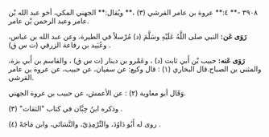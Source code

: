 ٣٩٠٨ -** ٤:** عروة بن عامر القرشي (٣) ،** ويُقال:** الجهني المكي، أخو عبد الله بْن عامر وعبد الرحمن بْن عامر.

**رَوَى عَن:** النبي صلى اللَّهُ عَلَيْهِ وسَلَّمَ (د) مُرْسلاً في الطيرة، وعن عبد الله بن عباس، وعُبَيد بن رفاعة الزرقي (ت س ق) .

**رَوَى عَنه:** حبيب بْن أَبي ثابت (د) ، وعَمْرو بن دينار (ت س ق) ، والقاسم بن أَبي بزة، والمثنى بن الصباح.قال البخاري (١) : قال وكيع: عن سفيان، عن حبيب، عن عروة بن عامر القرشي.

وَقَال أبو معاوية (٢) : عن الأعمش، عن حبيب بن عروة الجهني.

وذكره ابنُ حِبَّان في كتاب "الثقات" (٣) .

روى له أَبُو دَاوُدَ، والتِّرْمِذِيّ، والنَّسَائي، وابن مَاجَهْ (٤) .